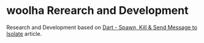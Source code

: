 # woolha Rerearch and Development
Research and Development based on [Dart - Spawn, Kill & Send Message to Isolate](https://www.woolha.com/tutorials/dart-spawn-kill-send-message-to-isolate) article.
